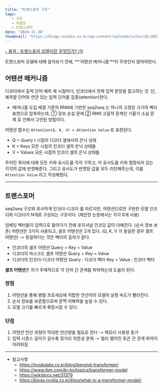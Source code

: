 ```yaml
---
title: "트랜스포머 구조"
tags:
   - 구조
   - 어텐션
   - 트랜스포머
date: "2024-11-26"
thumbnail: "https://blogs.nvidia.co.kr/wp-content/uploads/sites/16/2022/04/%E1%84%86%E1%85%AE%E1%84%8C%E1%85%A61-1280x675.png"
---
```

<a style="font-size:0.9rem" href="https://blogs.nvidia.co.kr/blog/what-is-a-transformer-model/">- 출처 : 트랜스포머 모델이란 무엇인가? (1)</a>

트랜스포머 모델에 대해 알아보기 전에, **'어텐션 메커니즘'**이 무엇인지 알아야한다.

## 어텐션 메커니즘
디코더에서 출력 단어 예측 매 시점마다, 인코더에서 전체 입력 문장을 참고하는 것. 단, 예측할 단어와 연관 있는 입력 단어를 집중(attention)한다.
- 메커니즘 도입 배경
    기존의 RNN에 기반한 seq2seq 는 하나의 고정된 크기의 벡터 표현으로 압축하는데,
    ① 정보 손실 문제
    ② RNN 고질적 문제인 기울기 소실 문제
    로 인해서 고안된 방법이다.

어텐션 함수는 `Attention(Q, K, V) = Attention Value` 로 표현된다.
- Q = Query
    t 시점의 디코더 셀에서의 은닉 상태
- K = Keys
    모든 시점의 인코더 셀의 은닉 상태들
- V = Values
    모든 시점의 인코더 셀의 은닉 상태들

주어진 쿼리에 대해 모든 키와 유사도를 각각 구하고, 이 유사도를 키와 맵핑되어 있는 각각의 값에 반영해준다. 그리고 유사도가 반영된 값을 모두 리턴해주는데, 이를 `Attention Value` 라고 작성해뒀다.

---

## 트랜스포머
seq2seq 구조와 유사하게 인코더-디코더 를 따르지만, 어텐션으로만 구현한 모델
인코더와 디코더가 N개로 구성되는 구조이다. (제안한 논문에서는 각각 6개 사용)

임베딩 벡터들이 입력으로 들어가기 전에 포지셔널 인코딩 값이 더해진다. (순서 정보 보존)
어텐션은 3가지 사용되고, 셀프 어텐션은 2개 있다. (Q, K, V 가 동일한 경우 셀프 어텐션)
-> 동일하다는 것은 벡터의 출처가 같다.
- 인코더의 셀프 어텐션
    Query = Key = Value
- 디코더의 마스크드 셀프 어텐션
    Query = Key = Value
- 디코더의 인코더-디코더 어텐션
    Query : 디코더 벡터
    Key = Value : 인코더 벡터

**셀프 어텐션**은 자기 주체적으로 각 단어 간 관계를 파악하는데 도움이 된다.

### 장점
1. 어텐션을 통해 병렬 프로세싱에 적합한 연산이라 모델의 실행 속도가 빨라진다.
2. 순서 정보를 보존함으로써 문맥 이해력을 높일 수 있다.
3. 모델 크기를 빠르게 확장시킬 수 있다.

### 단점
1. 어텐션 연산 과정이 막대한 연산량을 필요로 한다 -> 메모리 사용량 증가
2. 입력 시퀀스 길이가 길수록 장거리 의존성 문제 -> 멀리 떨어진 토큰 간 관계 파악이 어려워짐

---

- 참고사항
  - <https://modulabs.co.kr/blog/beyond-transformer/>
  - <https://www.ibm.com/kr-ko/topics/transformer-model>
  - <https://wikidocs.net/31379>
  - <https://blogs.nvidia.co.kr/blog/what-is-a-transformer-model/>